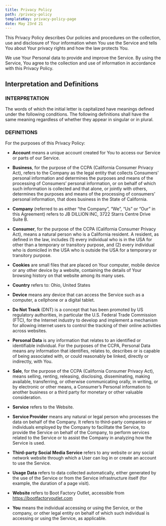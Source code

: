 ```yaml
---
title: Privacy Policy
path: /privacy-policy
templateKey: privacy-policy-page
date: May 23rd 21
---
```

This Privacy Policy describes Our policies and procedures on the collection, use and disclosure of Your information when You use the Service and tells You about Your privacy rights and how the law protects You.

We use Your Personal data to provide and improve the Service. By using the Service, You agree to the collection and use of information in accordance with this Privacy Policy.

## Interpretation and Definitions

### INTERPRETATION

The words of which the initial letter is capitalized have meanings defined under the following conditions. The following definitions shall have the same meaning regardless of whether they appear in singular or in plural.

### DEFINITIONS

For the purposes of this Privacy Policy:

* **Account** means a unique account created for You to access our Service or parts of our Service.


* **Business**, for the purpose of the CCPA (California Consumer Privacy Act), refers to the Company as the legal entity that collects Consumers’ personal information and determines the purposes and means of the processing of Consumers’ personal information, or on behalf of which such information is collected and that alone, or jointly with others, determines the purposes and means of the processing of consumers’ personal information, that does business in the State of California.


* **Company** (referred to as either “the Company”, “We”, “Us” or “Our” in this Agreement) refers to JB DILLION INC, 3722 Starrs Centre Drive Suite B.


* **Consumer**, for the purpose of the CCPA (California Consumer Privacy Act), means a natural person who is a California resident. A resident, as defined in the law, includes (1) every individual who is in the USA for other than a temporary or transitory purpose, and (2) every individual who is domiciled in the USA who is outside the USA for a temporary or transitory purpose.


* **Cookies** are small files that are placed on Your computer, mobile device or any other device by a website, containing the details of Your browsing history on that website among its many uses.


* **Country** refers to: Ohio, United States


* **Device** means any device that can access the Service such as a computer, a cellphone or a digital tablet.


* **Do Not Track** (DNT) is a concept that has been promoted by US regulatory authorities, in particular the U.S. Federal Trade Commission (FTC), for the Internet industry to develop and implement a mechanism for allowing internet users to control the tracking of their online activities across websites.


* **Personal Data** is any information that relates to an identified or identifiable individual. For the purposes of the CCPA, Personal Data means any information that identifies, relates to, describes or is capable of being associated with, or could reasonably be linked, directly or indirectly, with You.


* **Sale**, for the purpose of the CCPA (California Consumer Privacy Act), means selling, renting, releasing, disclosing, disseminating, making available, transferring, or otherwise communicating orally, in writing, or by electronic or other means, a Consumer’s Personal information to another business or a third party for monetary or other valuable consideration.


* **Service** refers to the Website.


* **Service Provider** means any natural or legal person who processes the data on behalf of the Company. It refers to third-party companies or individuals employed by the Company to facilitate the Service, to provide the Service on behalf of the Company, to perform services related to the Service or to assist the Company in analyzing how the Service is used.


* **Third-party Social Media Service** refers to any website or any social network website through which a User can log in or create an account to use the Service.


* **Usage Data** refers to data collected automatically, either generated by the use of the Service or from the Service infrastructure itself (for example, the duration of a page visit).


* **Website** refers to Boot Factory Outlet, accessible from https://bootfactoryoutlet.com


* **You** means the individual accessing or using the Service, or the company, or other legal entity on behalf of which such individual is accessing or using the Service, as applicable.